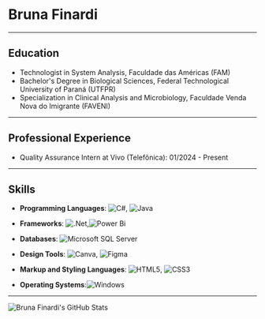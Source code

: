 # Bruna Finardi

---

## Education

- Technologist in System Analysis, Faculdade das Américas (FAM)
- Bachelor's Degree in Biological Sciences, Federal Technological University of Paraná (UTFPR)
- Specialization in Clinical Analysis and Microbiology, Faculdade Venda Nova do Imigrante (FAVENI)

---

## Professional Experience

- Quality Assurance Intern at Vivo (Telefônica): 01/2024 - Present

---

## Skills

- **Programming Languages**: ![C#](https://img.shields.io/badge/C%23-%23239120.svg?style=flat-square&logo=c-sharp&logoColor=white), ![Java](https://img.shields.io/badge/Java-%23ED8B00.svg?style=flat-square&logo=java&logoColor=white)
  
- **Frameworks**: ![.Net](https://img.shields.io/badge/.NET-5C2D91?style=flat-square&logo=.net&logoColor=white),![Power Bi](https://img.shields.io/badge/power_bi-F2C811?style=for-the-badge&logo=powerbi&logoColor=black)
  
- **Databases**: ![Microsoft SQL Server](https://img.shields.io/badge/Microsoft%20SQL%20Server-CC2927?style=flat-square&logo=microsoft%20sql%20server&logoColor=white)
  
- **Design Tools**: ![Canva](https://img.shields.io/badge/Canva-%2300C4CC.svg?style=flat-square&logo=Canva&logoColor=white), ![Figma](https://img.shields.io/badge/Figma-%23F24E1E.svg?style=flat-square&logo=figma&logoColor=white) 
  
- **Markup and Styling Languages**: ![HTML5](https://img.shields.io/badge/HTML5-%23E34F26.svg?style=flat-square&logo=html5&logoColor=white), ![CSS3](https://img.shields.io/badge/CSS3-%231572B6.svg?style=flat-square&logo=css3&logoColor=white)
  
- **Operating Systems**:![Windows](https://img.shields.io/badge/Windows-0078D6?style=flat-square&logo=windows&logoColor=white)

---

![Bruna Finardi's GitHub Stats](https://github-readme-stats.vercel.app/api?username=finardib&show_icons=true&theme=dark)

